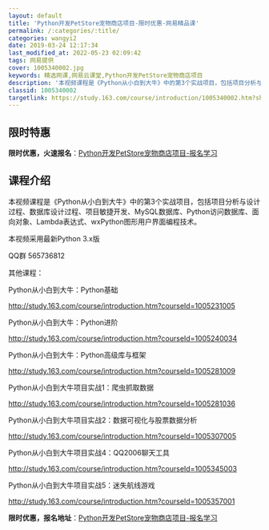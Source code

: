 ```yaml
---
layout: default
title: 'Python开发PetStore宠物商店项目-限时优惠-网易精品课'
permalink: /:categories/:title/
categories: wangyi2
date: 2019-03-24 12:17:34
last_modified_at: 2022-05-23 02:09:42
tags: 网易提供
cover: 1005340002.jpg
keywords: 精选网课,网易云课堂,Python开发PetStore宠物商店项目
description: '本视频课程是《Python从小白到大牛》中的第3个实战项目，包括项目分析与设计过程、数据库设计过程、项目敏捷开发、MyS'
classid: 1005340002
targetlink: https://study.163.com/course/introduction/1005340002.htm?share=1&shareId=1025206652&utm_campaign=share&utm_medium=iphoneShare&utm_source=&utm_u=1025206652
---
```


## 限时特惠

**限时优惠，火速报名**：[Python开发PetStore宠物商店项目-报名学习](https://study.163.com/course/introduction/1005340002.htm?share=1&shareId=1025206652&utm_campaign=share&utm_medium=iphoneShare&utm_source=&utm_u=1025206652)

## 课程介绍

本视频课程是《Python从小白到大牛》中的第3个实战项目，包括项目分析与设计过程、数据库设计过程、项目敏捷开发、MySQL数据库、Python访问数据库、面向对象、Lambda表达式、wxPython图形用户界面编程技术。

本视频采用最新Python 3.x版

QQ群 565736812

其他课程：

Python从小白到大牛：Python基础

http://study.163.com/course/introduction.htm?courseId=1005231005

Python从小白到大牛：Python进阶

http://study.163.com/course/introduction.htm?courseId=1005240034

Python从小白到大牛：Python高级库与框架

http://study.163.com/course/introduction.htm?courseId=1005281009

Python从小白到大牛项目实战1：爬虫抓取数据

http://study.163.com/course/introduction.htm?courseId=1005281036

Python从小白到大牛项目实战2：数据可视化与股票数据分析

http://study.163.com/course/introduction.htm?courseId=1005307005

Python从小白到大牛项目实战4：QQ2006聊天工具

http://study.163.com/course/introduction.htm?courseId=1005345003

Python从小白到大牛项目实战5：迷失航线游戏

http://study.163.com/course/introduction.htm?courseId=1005357001

**限时优惠，报名地址**：[Python开发PetStore宠物商店项目-报名学习](https://study.163.com/course/introduction/1005340002.htm?share=1&shareId=1025206652&utm_campaign=share&utm_medium=iphoneShare&utm_source=&utm_u=1025206652)

